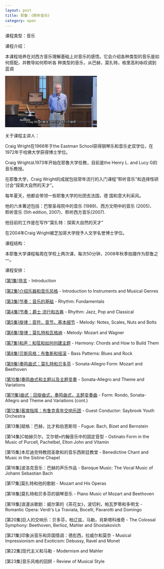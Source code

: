 ```yaml
---
layout: post
title: 耶鲁：《聆听音乐》
category: open
---
```

课程类型：音乐

课程介绍：
 
本课程培养在对西方音乐理解基础上对音乐的感悟。它会介绍各种类型的音乐是如何搭配，并教导如何聆听各 种类型的音乐，从巴赫，莫扎特，格里高利咏叹调到蓝调

<img src="/images/2013/03/craig_wright.jpg" width="300" height="168" class="cover" />

关于课程主讲人：

Craig Wright在1966年于the Eastman School获得钢琴乐和音乐史双学位，在1972年于哈佛大学获得博士学位。  

Craig Wright从1973年开始在耶鲁大学任教，目前是the Henry L. and Lucy G的音乐教授。  

在耶鲁大学，Craig Wright的成就包括常年流行的入门课程“聆听音乐”和选择性研讨会“探索大自然的天才”。 

每年夏天，他都会带领一些耶鲁大学的社团去法国，德 国和意大利采风。   

他的六本著述包括：巴黎圣母院中的音乐 (1989)、西方文明中的音乐 (2005)、 聆听音乐 (5th edition, 2007)、聆听西方音乐(2007).   

他目前的工作是在写作“莫扎特：探索大自然的天才”  

在2004年Craig Wright被芝加哥大学授予人文学名誉博士学位。  

课程结构：

本耶鲁大学课程每周在学校上两次课，每次50分钟，2008年秋季拍摄作为耶鲁之一。

课程安排：

<a href="/yale-listen-to-music-lesson-1" title="耶鲁：《聆听音乐》第1课" target="_blank">[第1集]导言</a> - Introduction

<a href="/yale-listen-to-music-lesson-2" title="耶鲁：《聆听音乐》第2课" target="_blank">[第2集]介绍乐器和音乐风格</a> - Introduction to Instruments and Musical Genres

<a href="/yale-listen-to-music-lesson-3" title="耶鲁：《聆听音乐》第3课" target="_blank">[第3集]节奏：音乐的基础</a> - Rhythm: Fundamentals

<a href="/yale-listen-to-music-lesson-4" title="耶鲁：《聆听音乐》第4课" target="_blank">[第4集]节奏：爵士 流行和古典</a> - Rhythm: Jazz, Pop and Classical

<a href="/yale-listen-to-music-lesson-5" title="耶鲁：《聆听音乐》第5课" target="_blank">[第5集]旋律：音符，音节，基本细节</a> - Melody: Notes, Scales, Nuts and Bolts

<a href="/yale-listen-to-music-lesson-6" title="耶鲁：《聆听音乐》第6课" target="_blank">[第6集]旋律：莫扎特和瓦格纳</a> - Melody: Mozart and Wagner

<a href="/yale-listen-to-music-lesson-7" title="耶鲁：《聆听音乐》第7课" target="_blank">[第7集]和声：和弦和如何创建主题</a> - Harmony: Chords and How to Build Them

<a href="/yale-listen-to-music-lesson-8" title="耶鲁：《聆听音乐》第8课" target="_blank">[第8集]贝斯风格：布鲁斯和摇滚</a> - Bass Patterns: Blues and Rock

<a href="/yale-listen-to-music-lesson-9" title="耶鲁：《聆听音乐》第9课" target="_blank">[第9集]奏鸣曲式：莫扎特和贝多芬</a> - Sonata-Allegro Form: Mozart and Beethoven

<a href="/yale-listen-to-music-lesson-10" title="耶鲁：《聆听音乐》第10课" target="_blank">[第10集]奏鸣曲式和主题以及主题变奏</a> - Sonata-Allegro and Theme and Variations

<a href="/yale-listen-to-music-lesson-11" title="耶鲁：《聆听音乐》第11课" target="_blank">[第11集]曲式：回旋曲式，奏鸣曲式，主题变奏曲</a> - Form: Rondo, Sonata-Allegro and Theme and Variations (cont.)

<a href="/yale-listen-to-music-lesson-12" title="耶鲁：《聆听音乐》第11课" target="_blank">[第12集]客席指挥：布鲁克青年交响乐团</a> - Guest Conductor: Saybrook Youth Orchestra

[第13集]赋格：巴赫，比才和伯恩斯坦 - Fugue: Bach, Bizet and Bernstein

[第14集]C帕赫贝尔，艾尔顿•约翰音乐中的固定音型 - Ostinato Form in the Music of Purcell, Pachelbel, Elton John and Vitamin

[第15集]本尼迪克特教团圣歌和的音乐西斯廷教堂 - Benedictine Chant and Music in the Sistine Chapel

[第16集]波洛克音乐：巴赫的声乐作品 - Baroque Music: The Vocal Music of Johann Sebastian Bach

[第17集]莫扎特和他的歌剧 - Mozart and His Operas

[第18集]莫扎特和贝多芬的钢琴音乐 - Piano Music of Mozart and Beethoven

[第19集]浪漫派歌剧：威尔第的《茶花女》，波切利，帕瓦罗蒂和多明戈 - Romantic Opera: Verdi's La Traviata, Bocelli, Pavarotti and Domingo

[第20集]巨人的交响乐：贝多芬，柏辽兹，马勒，肖斯塔科维奇 - The Colossal Symphony: Beethoven, Berlioz, Mahler and Shostakovich

[第21集]印象派音乐和异国情调：德彪西，拉威尔和莫奈 - Musical Impressionism and Exoticism: Debussy, Ravel and Monet

[第22集]现代主义和马勒 - Modernism and Mahler

[第23集]音乐风格的回顾 - Review of Musical Style
